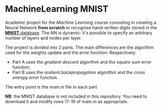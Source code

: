 # MachineLearning MNIST
Academic project for the *Machine Learning* course consisting in creating a Neural Network **from scratch** to recognise hand-written digits stored in the [**MNIST** database](http://yann.lecun.com/exdb/mnist/). The NN is dynamic: it's possible to specify an arbitrary number of layers and nodes per layer.

The project is divided into 2 parts. The main differences are the algorithm used for the weights update and the error function. Respectively:
- Part A uses the *gradient descent* algorithm and the *square sum* error function;
- Part B uses the *resilient backpropagation* algorithm and the *cross entropy* error function.

The entry point is the *main.m* file in each part.

**NB**: the MNIST database is not included in this repository. You need to download it and modify rows 17-19 of main.m as appropriate.
